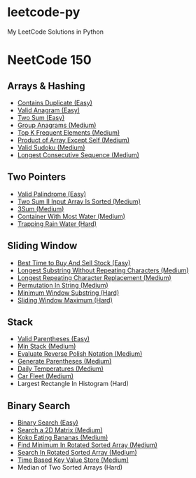 # leetcode-py
My LeetCode Solutions in Python

# NeetCode 150

## Arrays & Hashing

* [Contains Duplicate (Easy)](0217-contains-duplicate)
* [Valid Anagram (Easy)](0242-valid-anagram)
* [Two Sum (Easy)](0001-two-sum)
* [Group Anagrams (Medium)](0049-group-anagrams)
* [Top K Frequent Elements (Medium)](0347-top-k-frequent-elements)
* [Product of Array Except Self (Medium)](0238-product-of-array-except-self)
* [Valid Sudoku (Medium)](0036-valid-sudoku)
* [Longest Consecutive Sequence (Medium)](0128-longest-consecutive-sequence)

## Two Pointers

* [Valid Palindrome (Easy)](0125-valid-palindrome)
* [Two Sum II Input Array Is Sorted (Medium)](0167-two-sum-ii-input-array-is-sorted)
* [3Sum (Medium)](0015-3sum)
* [Container With Most Water (Medium)](0011-container-with-most-water)
* [Trapping Rain Water (Hard)](0042-trapping-rain-water)

## Sliding Window

* [Best Time to Buy And Sell Stock (Easy)](0121-best-time-to-buy-and-sell-stock)
* [Longest Substring Without Repeating Characters (Medium)](0003-longest-substring-without-repeating-characters)
* [Longest Repeating Character Replacement (Medium)](0424-longest-repeating-character-replacement)
* [Permutation In String (Medium)](0567-permutation-in-string)
* [Minimum Window Substring (Hard)](0076-minimum-window-substring)
* [Sliding Window Maximum (Hard)](0239-sliding-window-maximum)

## Stack

* [Valid Parentheses (Easy)](0020-valid-parentheses)
* [Min Stack (Medium)](0155-min-stack)
* [Evaluate Reverse Polish Notation (Medium)](0150-evaluate-reverse-polish-notation)
* [Generate Parentheses (Medium)](0022-generate-parentheses)
* [Daily Temperatures (Medium)](0739-daily-temperatures)
* [Car Fleet (Medium)](0883-car-fleet)
* Largest Rectangle In Histogram (Hard)

## Binary Search

* [Binary Search (Easy)]()
* [Search a 2D Matrix (Medium)]()
* [Koko Eating Bananas (Medium)]()
* [Find Minimum In Rotated Sorted Array (Medium)]()
* [Search In Rotated Sorted Array (Medium)]()
* [Time Based Key Value Store (Medium)]()
* Median of Two Sorted Arrays (Hard)
